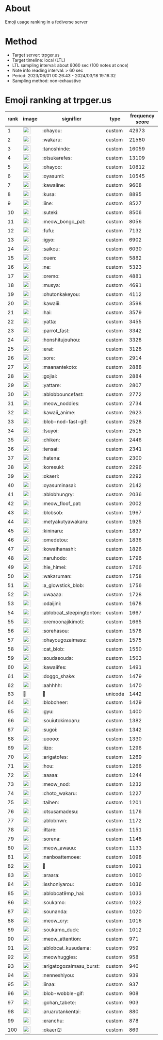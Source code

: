 # About
Emoji usage ranking in a fediverse server

# Method
- Target server: trpger.us
- Target timeline: local (LTL)
- LTL sampling interval: about 6060 sec (100 notes at once)
- Note info reading interval: > 60 sec
- Period: 2023/06/01 00:26:43 - 2024/03/18 19:16:32 
- Sampling method: non-exhaustive

# Emoji ranking at trpger.us

|rank|image|signifier|type|frequency score|
|----|----|----|----|----|
|1|<img height="24" src="https://trpger.us/emoji/ohayou.webp">|:ohayou:|custom|42973|
|2|<img height="24" src="https://trpger.us/emoji/wakaru.webp">|:wakaru:|custom|21580|
|3|<img height="24" src="https://trpger.us/emoji/tanoshinde.webp">|:tanoshinde:|custom|16059|
|4|<img height="24" src="https://trpger.us/emoji/otsukarefes.webp">|:otsukarefes:|custom|13109|
|5|<img height="24" src="https://trpger.us/emoji/ohayoo.webp">|:ohayoo:|custom|10812|
|6|<img height="24" src="https://trpger.us/emoji/oyasumi.webp">|:oyasumi:|custom|10545|
|7|<img height="24" src="https://trpger.us/emoji/kawaiine.webp">|:kawaiine:|custom|9608|
|8|<img height="24" src="https://trpger.us/emoji/kusa.webp">|:kusa:|custom|8895|
|9|<img height="24" src="https://trpger.us/emoji/iine.webp">|:iine:|custom|8527|
|10|<img height="24" src="https://trpger.us/emoji/suteki.webp">|:suteki:|custom|8506|
|11|<img height="24" src="https://trpger.us/emoji/meow_bongo_pat.webp">|:meow_bongo_pat:|custom|8056|
|12|<img height="24" src="https://trpger.us/emoji/fufu.webp">|:fufu:|custom|7132|
|13|<img height="24" src="https://trpger.us/emoji/igyo.webp">|:igyo:|custom|6902|
|14|<img height="24" src="https://trpger.us/emoji/saikou.webp">|:saikou:|custom|6030|
|15|<img height="24" src="https://trpger.us/emoji/ouen.webp">|:ouen:|custom|5882|
|16|<img height="24" src="https://trpger.us/emoji/ne.webp">|:ne:|custom|5323|
|17|<img height="24" src="https://trpger.us/emoji/oremo.webp">|:oremo:|custom|4881|
|18|<img height="24" src="https://trpger.us/emoji/musya.webp">|:musya:|custom|4691|
|19|<img height="24" src="https://trpger.us/emoji/ohutonkakeyou.webp">|:ohutonkakeyou:|custom|4112|
|20|<img height="24" src="https://trpger.us/emoji/kawaiii.webp">|:kawaiii:|custom|3598|
|21|<img height="24" src="https://trpger.us/emoji/hai.webp">|:hai:|custom|3579|
|22|<img height="24" src="https://trpger.us/emoji/yatta.webp">|:yatta:|custom|3455|
|23|<img height="24" src="https://trpger.us/emoji/parrot_fast.webp">|:parrot_fast:|custom|3342|
|24|<img height="24" src="https://trpger.us/emoji/honshitujouhou.webp">|:honshitujouhou:|custom|3328|
|25|<img height="24" src="https://trpger.us/emoji/erai.webp">|:erai:|custom|3128|
|26|<img height="24" src="https://trpger.us/emoji/sore.webp">|:sore:|custom|2914|
|27|<img height="24" src="https://trpger.us/emoji/maanantekoto.webp">|:maanantekoto:|custom|2888|
|28|<img height="24" src="https://trpger.us/emoji/gojiai.webp">|:gojiai:|custom|2884|
|29|<img height="24" src="https://trpger.us/emoji/yattare.webp">|:yattare:|custom|2807|
|30|<img height="24" src="https://trpger.us/emoji/ablobbouncefast.webp">|:ablobbouncefast:|custom|2772|
|31|<img height="24" src="https://trpger.us/emoji/meow_noddies.webp">|:meow_noddies:|custom|2734|
|32|<img height="24" src="https://trpger.us/emoji/kawaii_anime.webp">|:kawaii_anime:|custom|2623|
|33|<img height="24" src="https://trpger.us/emoji/blob-nod-fast-gif.webp">|:blob-nod-fast-gif:|custom|2528|
|34|<img height="24" src="https://trpger.us/emoji/tsuyoi.webp">|:tsuyoi:|custom|2515|
|35|<img height="24" src="https://trpger.us/emoji/chiken.webp">|:chiken:|custom|2446|
|36|<img height="24" src="https://trpger.us/emoji/tensai.webp">|:tensai:|custom|2341|
|37|<img height="24" src="https://trpger.us/emoji/hatena.webp">|:hatena:|custom|2300|
|38|<img height="24" src="https://trpger.us/emoji/koresuki.webp">|:koresuki:|custom|2296|
|39|<img height="24" src="https://trpger.us/emoji/okaeri.webp">|:okaeri:|custom|2292|
|40|<img height="24" src="https://trpger.us/emoji/oyasuminasai.webp">|:oyasuminasai:|custom|2142|
|41|<img height="24" src="https://trpger.us/emoji/ablobhungry.webp">|:ablobhungry:|custom|2036|
|42|<img height="24" src="https://trpger.us/emoji/meow_floof_pat.webp">|:meow_floof_pat:|custom|2002|
|43|<img height="24" src="https://trpger.us/emoji/blobsob.webp">|:blobsob:|custom|1967|
|44|<img height="24" src="https://trpger.us/emoji/metyakutyawakaru.webp">|:metyakutyawakaru:|custom|1925|
|45|<img height="24" src="https://trpger.us/emoji/kininaru.webp">|:kininaru:|custom|1837|
|46|<img height="24" src="https://trpger.us/emoji/omedetou.webp">|:omedetou:|custom|1836|
|47|<img height="24" src="https://trpger.us/emoji/kowaihanashi.webp">|:kowaihanashi:|custom|1826|
|48|<img height="24" src="https://trpger.us/emoji/naruhodo.webp">|:naruhodo:|custom|1796|
|49|<img height="24" src="https://trpger.us/emoji/hie_himei.webp">|:hie_himei:|custom|1766|
|50|<img height="24" src="https://trpger.us/emoji/wakaruman.webp">|:wakaruman:|custom|1758|
|51|<img height="24" src="https://trpger.us/emoji/a_glowstick_blob.webp">|:a_glowstick_blob:|custom|1756|
|52|<img height="24" src="https://trpger.us/emoji/uwaaaa.webp">|:uwaaaa:|custom|1728|
|53|<img height="24" src="https://trpger.us/emoji/odaijini.webp">|:odaijini:|custom|1678|
|54|<img height="24" src="https://trpger.us/emoji/ablobcat_sleepingtonton.webp">|:ablobcat_sleepingtonton:|custom|1667|
|55|<img height="24" src="https://trpger.us/emoji/oremoonajikimoti.webp">|:oremoonajikimoti:|custom|1665|
|56|<img height="24" src="https://trpger.us/emoji/sorehasou.webp">|:sorehasou:|custom|1578|
|57|<img height="24" src="https://trpger.us/emoji/ohayougozaimasu.webp">|:ohayougozaimasu:|custom|1575|
|58|<img height="24" src="https://trpger.us/emoji/cat_blob.webp">|:cat_blob:|custom|1550|
|59|<img height="24" src="https://trpger.us/emoji/soudasouda.webp">|:soudasouda:|custom|1503|
|60|<img height="24" src="https://trpger.us/emoji/kawaiifes.webp">|:kawaiifes:|custom|1491|
|61|<img height="24" src="https://trpger.us/emoji/doggo_shake.webp">|:doggo_shake:|custom|1479|
|62|<img height="24" src="https://trpger.us/emoji/aahhhh.webp">|:aahhhh:|custom|1470|
|63|🍮|🍮|unicode|1442|
|64|<img height="24" src="https://trpger.us/emoji/blobcheer.webp">|:blobcheer:|custom|1429|
|65|<img height="24" src="https://trpger.us/emoji/gyu.webp">|:gyu:|custom|1400|
|66|<img height="24" src="https://trpger.us/emoji/souiutokimoaru.webp">|:souiutokimoaru:|custom|1382|
|67|<img height="24" src="https://trpger.us/emoji/sugoi.webp">|:sugoi:|custom|1342|
|68|<img height="24" src="https://trpger.us/emoji/uoooo.webp">|:uoooo:|custom|1330|
|69|<img height="24" src="https://trpger.us/emoji/iizo.webp">|:iizo:|custom|1296|
|70|<img height="24" src="https://trpger.us/emoji/arigatofes.webp">|:arigatofes:|custom|1269|
|71|<img height="24" src="https://trpger.us/emoji/hou.webp">|:hou:|custom|1266|
|72|<img height="24" src="https://trpger.us/emoji/aaaaa.webp">|:aaaaa:|custom|1244|
|73|<img height="24" src="https://trpger.us/emoji/meow_nod.webp">|:meow_nod:|custom|1232|
|74|<img height="24" src="https://trpger.us/emoji/choto_wakaru.webp">|:choto_wakaru:|custom|1227|
|75|<img height="24" src="https://trpger.us/emoji/taihen.webp">|:taihen:|custom|1201|
|76|<img height="24" src="https://trpger.us/emoji/otsusamadesu.webp">|:otsusamadesu:|custom|1176|
|77|<img height="24" src="https://trpger.us/emoji/ablobnwn.webp">|:ablobnwn:|custom|1172|
|78|<img height="24" src="https://trpger.us/emoji/ittare.webp">|:ittare:|custom|1151|
|79|<img height="24" src="https://trpger.us/emoji/sorena.webp">|:sorena:|custom|1148|
|80|<img height="24" src="https://trpger.us/emoji/meow_awauu.webp">|:meow_awauu:|custom|1133|
|81|<img height="24" src="https://trpger.us/emoji/nanboattemoee.webp">|:nanboattemoee:|custom|1098|
|82|<img height="24" src="https://trpger.us/emoji/birthday.webp">|:birthday:|custom|1091|
|83|<img height="24" src="https://trpger.us/emoji/araara.webp">|:araara:|custom|1060|
|84|<img height="24" src="https://trpger.us/emoji/isshoniyarou.webp">|:isshoniyarou:|custom|1036|
|85|<img height="24" src="https://trpger.us/emoji/ablobcat9mp_hai.webp">|:ablobcat9mp_hai:|custom|1033|
|86|<img height="24" src="https://trpger.us/emoji/soukamo.webp">|:soukamo:|custom|1022|
|87|<img height="24" src="https://trpger.us/emoji/sounanda.webp">|:sounanda:|custom|1020|
|88|<img height="24" src="https://trpger.us/emoji/meow_cry.webp">|:meow_cry:|custom|1016|
|89|<img height="24" src="https://trpger.us/emoji/soukamo_duck.webp">|:soukamo_duck:|custom|1012|
|90|<img height="24" src="https://trpger.us/emoji/meow_attention.webp">|:meow_attention:|custom|971|
|91|<img height="24" src="https://trpger.us/emoji/ablobcat_kusudama.webp">|:ablobcat_kusudama:|custom|959|
|92|<img height="24" src="https://trpger.us/emoji/meowhuggies.webp">|:meowhuggies:|custom|958|
|93|<img height="24" src="https://trpger.us/emoji/arigatogozaimasu_burst.webp">|:arigatogozaimasu_burst:|custom|940|
|94|<img height="24" src="https://trpger.us/emoji/nenneshiyou.webp">|:nenneshiyou:|custom|939|
|95|<img height="24" src="https://trpger.us/emoji/iinaa.webp">|:iinaa:|custom|937|
|96|<img height="24" src="https://trpger.us/emoji/blob-wobble-gif.webp">|:blob-wobble-gif:|custom|908|
|97|<img height="24" src="https://trpger.us/emoji/gohan_tabete.webp">|:gohan_tabete:|custom|903|
|98|<img height="24" src="https://trpger.us/emoji/aruarutankentai.webp">|:aruarutankentai:|custom|880|
|99|<img height="24" src="https://trpger.us/emoji/eranchu.webp">|:eranchu:|custom|878|
|100|<img height="24" src="https://trpger.us/emoji/okaeri2.webp">|:okaeri2:|custom|869|
